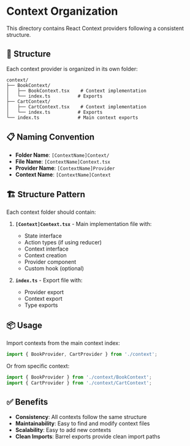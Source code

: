 # Context Organization

This directory contains React Context providers following a consistent structure.

## 📁 Structure

Each context provider is organized in its own folder:

```
context/
├── BookContext/
│   ├── BookContext.tsx    # Context implementation
│   └── index.ts          # Exports
├── CartContext/
│   ├── CartContext.tsx    # Context implementation
│   └── index.ts          # Exports
└── index.ts              # Main context exports
```

## 📋 Naming Convention

- **Folder Name**: `[ContextName]Context/`
- **File Name**: `[ContextName]Context.tsx`
- **Provider Name**: `[ContextName]Provider`
- **Context Name**: `[ContextName]Context`

## 🏗️ Structure Pattern

Each context folder should contain:

1. **`[Context]Context.tsx`** - Main implementation file with:
   - State interface
   - Action types (if using reducer)
   - Context interface
   - Context creation
   - Provider component
   - Custom hook (optional)

2. **`index.ts`** - Export file with:
   - Provider export
   - Context export
   - Type exports

## 📦 Usage

Import contexts from the main context index:

```typescript
import { BookProvider, CartProvider } from './context';
```

Or from specific context:

```typescript
import { BookProvider } from './context/BookContext';
import { CartProvider } from './context/CartContext';
```

## ✅ Benefits

- **Consistency**: All contexts follow the same structure
- **Maintainability**: Easy to find and modify context files
- **Scalability**: Easy to add new contexts
- **Clean Imports**: Barrel exports provide clean import paths
